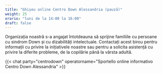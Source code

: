 ```yaml
---
title: "Ghișeu online Centro Down Alessandria (pauză)"
weight: 25
orario: "luni de la 14:00 la 16:00"
draft: false
---
```


Organizația noastră s-a angajat întotdeauna să sprijine familiile cu persoane cu sindrom Down și cu dizabilități intelectuale. Contactați acest birou pentru informații cu privire la inițiativele noastre sau pentru a solicita asistență cu privire la diferite probleme, de la copilărie până la vârsta adultă.

{{< chat party="centrodown" operatorname="Sportello online informativo Centro Down Alessandria" >}}
